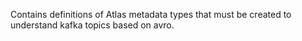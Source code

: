 Contains definitions of Atlas metadata types that must be created to
understand kafka topics based on avro.
